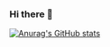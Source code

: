 ### Hi there 👋

[![Anurag's GitHub stats](https://github-readme-stats.vercel.app/api?username=maruryota&count_private=true&theme=dracula)](https://github.com/anuraghazra/github-readme-stats)

